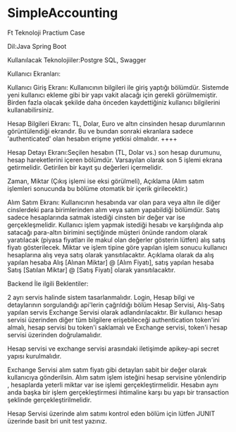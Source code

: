 # SimpleAccounting

Ft Teknoloji Practium Case

Dil:Java Spring Boot

Kullanılacak Teknolojiiler:Postgre SQL, Swagger

Kullanıcı Ekranları:

Kullanıcı Giriş Ekranı: Kullanıcının bilgileri ile giriş yaptığı bölümdür. Sistemde yeni kullanıcı ekleme gibi bir yapı
vakit alacağı için gerekli görülmemiştir. Birden fazla olacak şekilde daha önceden kaydettiğiniz kullanıcı bilgilerini
kullanabilirsiniz.

Hesap Bilgileri Ekranı: TL, Dolar, Euro ve altın cinsinden hesap durumlarının görüntülendiği ekrandır. Bu ve bundan
sonraki ekranlara sadece 'authenticated' olan hesabın erişme yetkisi olmalıdır. ++++

Hesap Detayı Ekranı:Seçilen hesabın (TL, Dolar vs.) son hesap durumunu, hesap hareketlerini içeren bölümdür. Varsayılan
olarak son 5 işlemi ekrana getirmelidir. Getirilen bir kayıt şu değerleri içermelidir.

Zaman, Miktar (Çıkış işlemi ise eksi görülmeli), Açıklama (Alım satım işlemleri sonucunda bu bölüme otomatik bir içerik
girilecektir.)

Alım Satım Ekranı: Kullanıcının hesabında var olan para veya altın ile diğer cinslerdeki para birimlerinden alım veya
satım yapabildiği bölümdür. Satış sadece hesaplarında satmak istediği cinsten bir değer var ise gerçekleşmelidir.
Kullanıcı işlem yapmak istediği hesabı ve karşılığında alıp satacağı para-altın birimini seçtiğinde müşteri önünde
random olarak yaratılacak (piyasa fiyatları ile makul olan değerler gösterin lütfen) alış satış fiyatı gösterilecek.
Miktar ve işlem tipine göre yapılan işlem sonucu kullanıcı hesaplarına alış veya satış olarak yansıtılacaktır. Açıklama
olarak da alış yapılan hesaba Alış [Alınan Miktar] @ [Alım Fiyatı], satış yapılan hesaba Satış [Satılan Miktar]
@ [Satış Fiyatı] olarak yansıtılacaktır.

Backend İle ilgili Beklentiler:

2 ayrı servis halinde sistem tasarlanmalıdır.
Login, Hesap bilgi ve detaylarının sorgulandığı api'lerin çağrıldığı bölüm Hesap Servisi, Alış-Satış yapılan servis
Exchange Servisi olarak adlandırılacaktır.
Bir kullanıcı hesap servisi
üzerinden diğer tüm bilgilere erişebileceği authentication token'ini almalı, hesap servisi bu token'i saklamalı ve
Exchange servisi, token'i hesap servisi üzerinden doğrulamalıdır.

Hesap servisi ve exchange servisi arasındaki iletişimde apikey-api secret yapısı kurulmalıdır.

Exchange Servisi alım satım fiyatı gibi detayları sabit bir değer olarak kullanıcıya gönderilsin. Alım satım işlem
isteğini hesap servisine yönlendirip , hesaplarda yeterli miktar var ise işlemi gerçekleştirmelidir. Hesabın aynı anda
başka bir işlem gerçekleştirmesi ihtimaline karşı bu yapı bir transaction şeklinde gerçekleştirilmelidir.

Hesap Servisi üzerinde alım satımı kontrol eden bölüm için lütfen JUNIT üzerinde basit bri unit test yazınız. 
